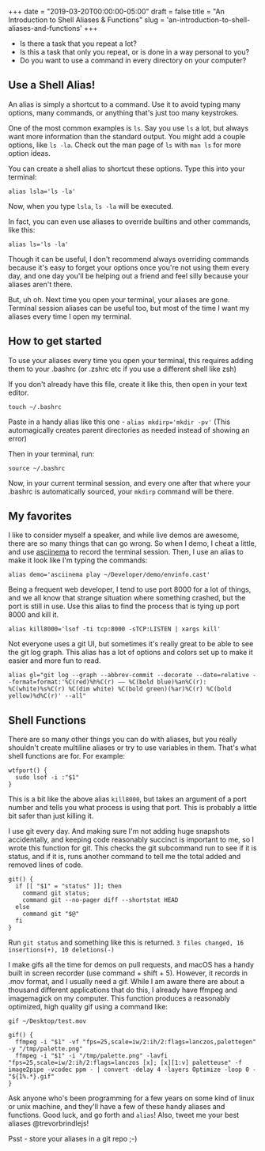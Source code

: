 +++
date = "2019-03-20T00:00:00-05:00"
draft = false
title = "An Introduction to Shell Aliases & Functions"
slug = 'an-introduction-to-shell-aliases-and-functions'
+++

- Is there a task that you repeat a lot?
- Is this a task that only you repeat, or is done in a way personal to you?
- Do you want to use a command in every directory on your computer?

## Use a Shell Alias!

An alias is simply a shortcut to a command. Use it to avoid typing many options, many commands, or anything that's just too many keystrokes.

One of the most common examples is `ls`. Say you use `ls` a lot, but always want more information than the standard output. You might add a couple options, like `ls -la`. Check out the man page of `ls` with `man ls` for more option ideas.

You can create a shell alias to shortcut these options. Type this into your terminal:

`alias lsla='ls -la'`

Now, when you type `lsla`, `ls -la` will be executed.

In fact, you can even use aliases to override builtins and other commands, like this:

`alias ls='ls -la'`

Though it can be useful, I don't recommend always overriding commands because it's easy to forget your options once you're not using them every day, and one day you'll be helping out a friend and feel silly because your aliases aren't there.

But, uh oh. Next time you open your terminal, your aliases are gone. Terminal session aliases can be useful too, but most of the time I want my aliases every time I open my terminal.

## How to get started

To use your aliases every time you open your terminal, this requires adding them to your .bashrc (or .zshrc etc if you use a different shell like zsh)

If you don't already have this file, create it like this, then open in your text editor.

`touch ~/.bashrc`

Paste in a handy alias like this one - `alias mkdirp='mkdir -pv'` (This automagically creates parent directories as needed instead of showing an error)

Then in your terminal, run:

`source ~/.bashrc`

Now, in your current terminal session, and every one after that where your .bashrc is automatically sourced, your `mkdirp` command will be there.

## My favorites

I like to consider myself a speaker, and while live demos are awesome, there are so many things that can go wrong. So when I demo, I cheat a little, and use [asciinema](https://asciinema.org/) to record the terminal session. Then, I use an alias to make it look like I'm typing the commands:

`alias demo='asciinema play ~/Developer/demo/envinfo.cast'`

Being a frequent web developer, I tend to use port 8000 for a lot of things, and we all know that strange situation where something crashed, but the port is still in use. Use this alias to find the process that is tying up port 8000 and kill it.

`alias kill8000='lsof -ti tcp:8000 -sTCP:LISTEN | xargs kill'`

Not everyone uses a git UI, but sometimes it's really great to be able to see the git log graph. This alias has a lot of options and colors set up to make it easier and more fun to read.

`alias gl="git log --graph --abbrev-commit --decorate --date=relative --format=format:'%C(red)%h%C(r) —— %C(bold blue)%an%C(r): %C(white)%s%C(r) %C(dim white) %C(bold green)(%ar)%C(r) %C(bold yellow)%d%C(r)' --all"`

## Shell Functions

There are so many other things you can do with aliases, but you really shouldn't create multiline aliases or try to use variables in them. That's what shell functions are for. For example:

```
wtfport() {
  sudo lsof -i :"$1"
}
```

This is a bit like the above alias `kill8000`, but takes an argument of a port number and tells you what process is using that port. This is probably a little bit safer than just killing it.

I use git every day. And making sure I'm not adding huge snapshots accidentally, and keeping code reasonably succinct is important to me, so I wrote this function for git. This checks the git subcommand run to see if it is status, and if it is, runs another command to tell me the total added and removed lines of code.

```
git() {
  if [[ "$1" = "status" ]]; then
    command git status;
    command git --no-pager diff --shortstat HEAD
  else
    command git "$@"
  fi
}
```

Run `git status` and something like this is returned. `3 files changed, 16 insertions(+), 10 deletions(-)`

I make gifs all the time for demos on pull requests, and macOS has a handy built in screen recorder (use command + shift + 5). However, it records in .mov format, and I usually need a gif. While I am aware there are about a thousand different applications that do this, I already have ffmpeg and imagemagick on my computer. This function produces a reasonably optimized, high quality gif using a command like:

`gif ~/Desktop/test.mov`

```
gif() {
  ffmpeg -i "$1" -vf "fps=25,scale=iw/2:ih/2:flags=lanczos,palettegen" -y "/tmp/palette.png"
  ffmpeg -i "$1" -i "/tmp/palette.png" -lavfi "fps=25,scale=iw/2:ih/2:flags=lanczos [x]; [x][1:v] paletteuse" -f image2pipe -vcodec ppm - | convert -delay 4 -layers Optimize -loop 0 - "${1%.*}.gif"
}
```

Ask anyone who's been programming for a few years on some kind of linux or unix machine, and they'll have a few of these handy aliases and functions. Good luck, and go forth and `alias`! Also, tweet me your best aliases @trevorbrindlejs!

Psst - store your aliases in a git repo ;-)
